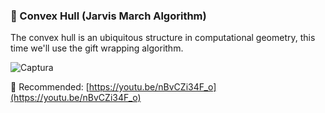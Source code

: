 ### 🔴 Convex Hull (Jarvis March Algorithm)
 
The convex hull is an ubiquitous structure in computational geometry, this time we'll use the gift wrapping algorithm.

![Captura](https://user-images.githubusercontent.com/51100407/195163439-695fa1e3-3849-42ea-8585-045dd2c076dd.PNG)

🔗 Recommended: [https://youtu.be/nBvCZi34F_o](https://youtu.be/nBvCZi34F_o)
